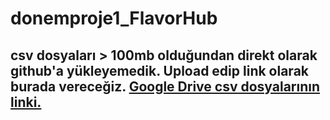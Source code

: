 # donemproje1_FlavorHub

## csv dosyaları \> 100mb olduğundan direkt olarak github'a yükleyemedik. Upload edip link olarak burada vereceğiz. [Google Drive csv dosyalarının linki.](https://drive.google.com/drive/folders/1LIdaYDNeTDQ0Gd0Wd9X6AFG_dCsSvQ4m?usp=drive_link)
